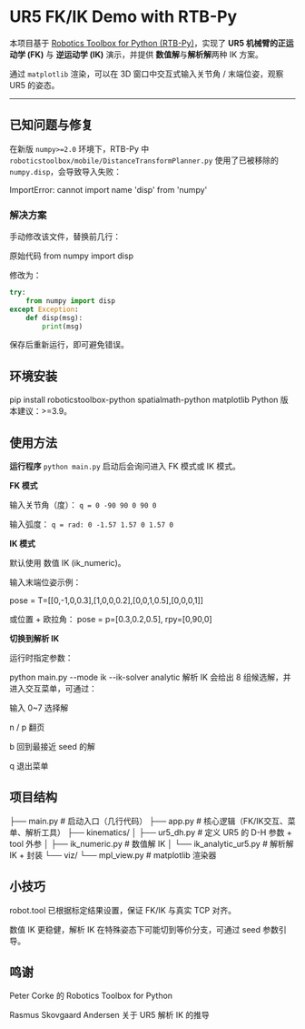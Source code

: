 # **UR5 FK/IK Demo with RTB-Py**

本项目基于 [Robotics Toolbox for Python (RTB-Py)](https://github.com/petercorke/robotics-toolbox-python)，实现了 **UR5 机械臂的正运动学 (FK)** 与 **逆运动学 (IK)** 演示，并提供 **数值解**与**解析解**两种 IK 方案。

通过 `matplotlib` 渲染，可以在 3D 窗口中交互式输入关节角 / 末端位姿，观察 UR5 的姿态。

---

## **已知问题与修复**

在新版 `numpy>=2.0` 环境下，RTB-Py 中 `roboticstoolbox/mobile/DistanceTransformPlanner.py` 使用了已被移除的 `numpy.disp`，会导致导入失败：

ImportError: cannot import name 'disp' from 'numpy'

### 解决方案  

手动修改该文件，替换前几行：

原始代码
from numpy import disp

修改为：

```python
try:
    from numpy import disp
except Exception:
    def disp(msg):
        print(msg)
```

保存后重新运行，即可避免错误。

## **环境安装**

pip install roboticstoolbox-python spatialmath-python matplotlib
Python 版本建议：>=3.9。

## **使用方法**

**运行程序**
`python main.py`
启动后会询问进入 FK 模式或 IK 模式。

**FK 模式**

输入关节角（度）：
`q = 0 -90 90 0 90 0`

输入弧度：
`q = rad: 0 -1.57 1.57 0 1.57 0`

**IK 模式**

默认使用 数值 IK (ik_numeric)。

输入末端位姿示例：

pose = T=[[0,-1,0,0.3],[1,0,0,0.2],[0,0,1,0.5],[0,0,0,1]]

或位置 + 欧拉角：
pose = p=[0.3,0.2,0.5], rpy=[0,90,0]

**切换到解析 IK**

运行时指定参数：

python main.py --mode ik --ik-solver analytic
解析 IK 会给出 8 组候选解，并进入交互菜单，可通过：

输入 0~7 选择解

n / p 翻页

b 回到最接近 seed 的解

q 退出菜单

## **项目结构**

├── main.py              # 启动入口（几行代码）
├── app.py               # 核心逻辑（FK/IK交互、菜单、解析工具）
├── kinematics/
│   ├── ur5_dh.py        # 定义 UR5 的 D-H 参数 + tool 外参
│   ├── ik_numeric.py    # 数值解 IK
│   └── ik_analytic_ur5.py  # 解析解 IK + 封装
└── viz/
    └── mpl_view.py      # matplotlib 渲染器

## **小技巧**

robot.tool 已根据标定结果设置，保证 FK/IK 与真实 TCP 对齐。

数值 IK 更稳健，解析 IK 在特殊姿态下可能切到等价分支，可通过 seed 参数引导。

## **鸣谢**

Peter Corke 的 Robotics Toolbox for Python

Rasmus Skovgaard Andersen 关于 UR5 解析 IK 的推导
